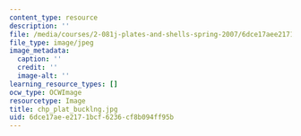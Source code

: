 ```yaml
---
content_type: resource
description: ''
file: /media/courses/2-081j-plates-and-shells-spring-2007/6dce17aee2171bcf6236cf8b094ff95b_chp_plat_bucklng.jpg
file_type: image/jpeg
image_metadata:
  caption: ''
  credit: ''
  image-alt: ''
learning_resource_types: []
ocw_type: OCWImage
resourcetype: Image
title: chp_plat_bucklng.jpg
uid: 6dce17ae-e217-1bcf-6236-cf8b094ff95b
---
```

